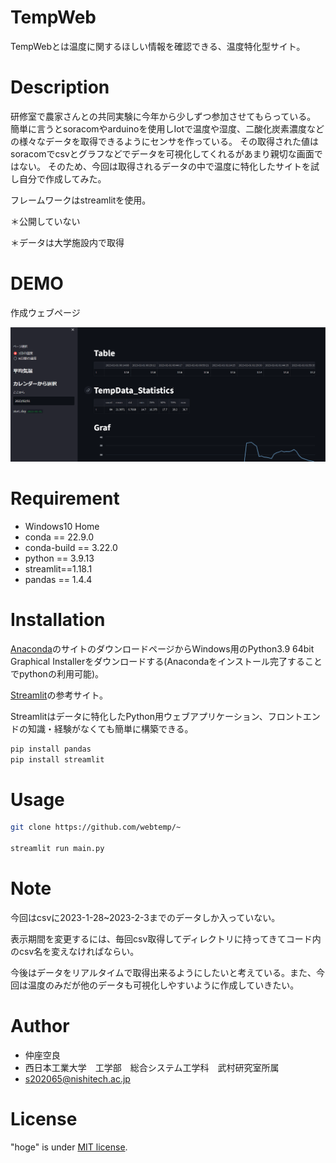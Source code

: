 # TempWeb

TempWebとは温度に関するほしい情報を確認できる、温度特化型サイト。

# Description

研修室で農家さんとの共同実験に今年から少しずつ参加させてもらっている。
簡単に言うとsoracomやarduinoを使用しIotで温度や湿度、二酸化炭素濃度などの様々なデータを取得できるようにセンサを作っている。
その取得された値はsoracomでcsvとグラフなどでデータを可視化してくれるがあまり親切な画面ではない。
そのため、今回は取得されるデータの中で温度に特化したサイトを試し自分で作成してみた。

フレームワークはstreamlitを使用。

＊公開していない

＊データは大学施設内で取得


# DEMO


作成ウェブページ

![alt](runweb.gif)

# Requirement

* Windows10 Home
* conda == 22.9.0
* conda-build == 3.22.0
* python == 3.9.13
* streamlit==1.18.1
* pandas == 1.4.4

# Installation

[Anaconda](https://www.anaconda.com/products/distribution)のサイトのダウンロードページからWindows用のPython3.9 64bit Graphical Installerをダウンロードする(Anacondaをインストール完了することでpythonの利用可能)。

[Streamlit](https://qiita.com/tanktop-kun/items/1be2f24b9a38c76fec95)の参考サイト。

Streamlitはデータに特化したPython用ウェブアプリケーション、フロントエンドの知識・経験がなくても簡単に構築できる。

```bash
pip install pandas
pip install streamlit
```

# Usage


```bash
git clone https://github.com/webtemp/~

streamlit run main.py
```

# Note

今回はcsvに2023-1-28~2023-2-3までのデータしか入っていない。

表示期間を変更するには、毎回csv取得してディレクトリに持ってきてコード内のcsv名を変えなければならい。

今後はデータをリアルタイムで取得出来るようにしたいと考えている。また、今回は温度のみだが他のデータも可視化しやすいように作成していきたい。

# Author


* 仲座空良
* 西日本工業大学　工学部　総合システム工学科　武村研究室所属
* s202065@nishitech.ac.jp

# License

"hoge" is under [MIT license](https://en.wikipedia.org/wiki/MIT_License).
